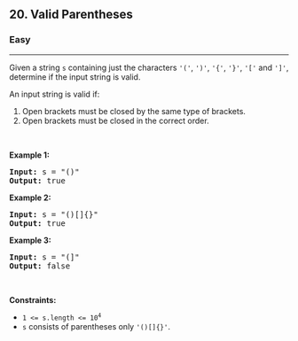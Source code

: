 <h2>20. Valid Parentheses</h2><h3>Easy</h3><hr><div style="user-select: auto;"><p style="user-select: auto;">Given a string <code style="user-select: auto;">s</code> containing just the characters <code style="user-select: auto;">'('</code>, <code style="user-select: auto;">')'</code>, <code style="user-select: auto;">'{'</code>, <code style="user-select: auto;">'}'</code>, <code style="user-select: auto;">'['</code> and <code style="user-select: auto;">']'</code>, determine if the input string is valid.</p>

<p style="user-select: auto;">An input string is valid if:</p>

<ol style="user-select: auto;">
	<li style="user-select: auto;">Open brackets must be closed by the same type of brackets.</li>
	<li style="user-select: auto;">Open brackets must be closed in the correct order.</li>
</ol>

<p style="user-select: auto;">&nbsp;</p>
<p style="user-select: auto;"><strong style="user-select: auto;">Example 1:</strong></p>

<pre style="user-select: auto;"><strong style="user-select: auto;">Input:</strong> s = "()"
<strong style="user-select: auto;">Output:</strong> true
</pre>

<p style="user-select: auto;"><strong style="user-select: auto;">Example 2:</strong></p>

<pre style="user-select: auto;"><strong style="user-select: auto;">Input:</strong> s = "()[]{}"
<strong style="user-select: auto;">Output:</strong> true
</pre>

<p style="user-select: auto;"><strong style="user-select: auto;">Example 3:</strong></p>

<pre style="user-select: auto;"><strong style="user-select: auto;">Input:</strong> s = "(]"
<strong style="user-select: auto;">Output:</strong> false
</pre>

<p style="user-select: auto;">&nbsp;</p>
<p style="user-select: auto;"><strong style="user-select: auto;">Constraints:</strong></p>

<ul style="user-select: auto;">
	<li style="user-select: auto;"><code style="user-select: auto;">1 &lt;= s.length &lt;= 10<sup style="user-select: auto;">4</sup></code></li>
	<li style="user-select: auto;"><code style="user-select: auto;">s</code> consists of parentheses only <code style="user-select: auto;">'()[]{}'</code>.</li>
</ul>
</div>